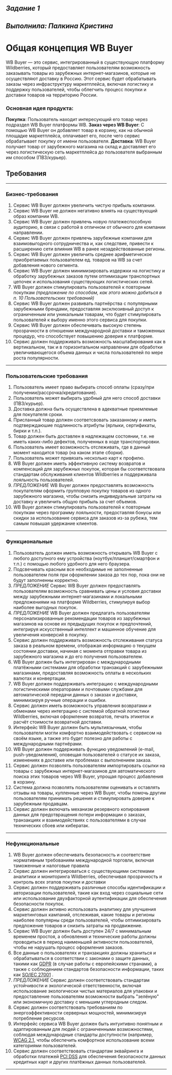 ## _Задание 1_
## _Выполнила: Палкина Кристина_


# **Общая концепция WB Buyer**
WB Buyer — это сервис, интегрированный в существующую платформу Wildberries, который предоставляет пользователям возможность заказывать товары из зарубежных интернет-магазинов, которые не осуществляют доставку в Россию. Этот сервис будет обрабатывать заказы через инфраструктуру маркетплейса, включая логистику и поддержку пользователей, чтобы облегчить процесс покупки и доставки товаров на территорию России.

### Основная идея продукта:
**Покупка**: Пользователь находит интересующий его товар через подраздел WB Buyer платформы WB.
**Заказ через WB Buyer**: С помощью WB Buyer он добавляет товар в корзину, как на обычной площадке маркетплейса, оплачивает его, после чего сервис обрабатывает покупку от имени пользователя.
**Доставка**: WB Buyer получает товар от зарубежного магазина на склад и доставляет его через логистическую сеть маркетплейса до пользователя выбранным им способом (ПВЗ/курьер).


## __Требования__
---
### __Бизнес-требования__
1. Сервис WB Buyer должен увеличить чистую прибыль компании.
2. Сервис WB Buyer не должен негативно влиять на существующий образ компании WB.
3. Сервис WB Buyer должен привлечь новую платежеспособную аудиторию, в связи с работой в отличном от обычного для компании направлении.
4. Сервис WB Buyer должен привлечь зарубежные компании для взаимовыгодного сотрудничества и, как следствие, привести к расширению сети влияния WB в ранее незадействованные регионы.
5. Сервис WB Buyer должен увеличить среднее арифметическое приобретаемых пользователем ед. товаров на WB за счет добавления нового сегмента.
6. Сервис WB Buyer должен минимизировать издержки на логистику и обработку зарубежных заказов путем оптимизации транспортных цепочек и использования существующих логистических сетей.
7. WB Buyer должен стимулировать пользователей к повторным покупкам *(предложение по способам, как этого можно добиться в п. 10 Пользовательских требований)*
8. Сервис WB Buyer должен развивать партнёрства с популярными зарубежными брендами, предоставляя эксклюзивный доступ к ограниченным или уникальным товарам, что будет стимулировать пользователей к выбору именно этого сервиса для покупки.
9. Сервис WB Buyer должен обеспечивать высокую степень прозрачности в отношении международной доставки и таможенных процедур, что способствует повышению доверия к платформе.
10. Сервис должен поддерживать возможность масштабирования как в вертикальном, так и в горизонтальном направлении для обработки увеличивающегося объема данных и числа пользователей по мере роста популярности.
---
### __Пользовательские требования__
1. Пользователь имеет право выбирать способ оплаты (сразу/при получении/рассрочка/кредитование).
2. Пользователь может выбирать удобный для него способ доставки (ПВЗ/курьер).
3. Доставка должна быть осуществлена в адекватные приемлемые для покупателя сроки.
4. Присланный товар должен соответсвовать заказанному и иметь подтверждаюшие подлинность атрибуты (ярлыки, сертификаты, бирки и т.п.).
5. Товар должен быть доставлен в надлежащем состоянии, т.е. не иметь каких-либо дефектов, полученных в ходе транспортировки.
6. Пользователь имеет возможность отслеживать, где в данный момент находится товар (на каком этапе сборки).
7. Пользователь может привязать несколько карт к профилю.
8. WB Buyer должен иметь эффективную систему возвратов и компенсаций для зарубежных покупок, которая бы соответствовала стандартам обслуживания клиентов Wildberries и поддерживала лояльность пользователей.
9. *ПРЕДЛОЖЕНИЕ* WB Buyer должен предоставлять возможность покупателям оформить групповую покупку товаров из одного зарубежного магазина, чтобы снизить индивидуальные затраты на доставку и увеличить общую прибыль за счет объемов.
10. WB Buyer должен стимулировать пользователей к повторным покупкам через программу лояльности, предоставляя бонусы или скидки за использование сервиса для заказов из-за рубежа, тем самым повышая удержание клиентов.
---
### __Функциональные__
1. Пользователь должен иметь возможность открывать WB Buyer с любого доступного ему устройства (ноутбук/планшет/смартфон и т.п.) с помощью любого удобного для него браузера.
2. Подсвечивать красным все необходимые не заполненные пользователем поля при оформлении заказа до тех пор, пока они не будут заполненны корректно.
3. *ПРЕДЛОЖЕНИЕ* Сервис WB Buyer должен предоставлять пользователям возможность сравнивать цены и условия доставки между зарубежными интернет-магазинами и локальными предложениями на платформе Wildberries, стимулируя выбор наиболее выгодных покупок. 
4. *ПРЕДЛОЖЕНИЕ* WB Buyer должен предлагать пользователям персонализированные рекомендации товаров из зарубежных магазинов на основе их предыдущих покупок и предпочтений, интегрируя искусственный интеллект и машинное обучение для увеличения конверсий в покупку.
5. Сервис должен поддерживать возможность отслеживания статуса заказа в реальном времени, отображая информацию о текущем состоянии доставки, начиная с момента отправки товара из зарубежного магазина и до его получения пользователем.
6. WB Buyer должен быть интегрирован с международными платёжными системами для обработки транзакций с зарубежными магазинами, предоставляя возможность оплаты в нескольких валютах и конвертации.
7. WB Buyer должен поддерживать интеграцию с международными логистическими операторами и почтовыми службами для автоматической передачи данных о заказах и доставки, минимизируя ручные операции и ошибки.
8. Сервис должен иметь возможность управления возвратами и обменами через интеграцию с системой обратной логистики Wildberries, включая оформление возвратов, печать этикеток и расчёт стоимости возвратной доставки.
9. Интерфейс WB Buyer должен быть мультиязычным, чтобы пользователи могли комфортно взаимодействовать с сервисом на своём языке, а также это будет полезно для работы с международными партнёрами.
10. WB Buyer должен поддерживать функцию уведомлений (e-mail, push-уведомления), оповещая пользователей о статусе их заказа, изменениях в доставке или проблемах с выполнением заказа.
11. Сервис должен позволять пользователям импортировать ссылки на товары с зарубежных интернет-магазинов для автоматического поиска этих товаров через WB Buyer, упрощая процесс добавления в корзину.
12. Система должна позволять пользователям оценивать и оставлять отзывы на товары, купленные через WB Buyer, чтобы помочь другим пользователям принимать решения и стимулировать доверие к зарубежным продавцам.
13. Сервис должен включать механизм резервного копирования данных для предотвращения потери информации о заказах, транзакциях и взаимодействиях с пользователями в случае технических сбоев или кибератак.
---
### __Нефункциональные__
1. WB Buyer должен обеспечивать безопасность и соответствие нормативным требованиям международной торговли, включая таможенные и налоговые правила
2. Сервис должен интегрироваться с существующими системами аналитики и мониторинга Wildberries, обеспечивая прозрачность и контроль всех этапов покупки и доставки
3. Сервис должен поддерживать различные способы идентификации и авторизации пользователей, такие как вход через социальные сети или использование двухфакторной аутентификации для обеспечения безопасности покупок.
4. Сервис должен активно использовать аналитику для улучшения маркетинговых кампаний, отслеживая, какие товары и регионы наиболее популярны среди пользователей, чтобы оптимизировать предложение товаров и снизить затраты на продвижение.
5. Сервис WB Buyer должен быть доступен 24/7 с минимальным временем простоя, а обновления и технические работы должны проводиться в период наименьшей активности пользователей, чтобы не нарушать процесс оформления заказов.
6. Все данные о пользователях и транзакциях должны храниться и обрабатываться в соответствии с законами о защите данных, такими как [GDPR](https://ogdpr.eu/ru) (в случае работы с европейскими странами), а также с соблюдением стандартов безопасности информации, таких как  [SO/IEC 27001](https://learn.microsoft.com/ru-ru/compliance/regulatory/offering-iso-27001)
.
7. *ПРЕДЛОЖЕНИЕ* Сервис должен соответствовать стандартам устойчивости и экологической ответственности, включая использование экологически чистых материалов для упаковки и предоставление пользователям возможности выбрать "зелёную" или экономичную доставку с меньшим углеродным следом.
8. Сервис должен соответствовать требованиям по энергоэффективности серверных мощностей, минимизируя потребление ресурсов.
9. Интерфейс сервиса WB Buyer должен быть интуитивно понятным и адаптированным для людей с ограниченными возможностями, соблюдая международные стандарты доступности (например, [WCAG 2.1](https://www.google.com](https://www.w3.org/TR/WCAG21/)
), чтобы обеспечить комфортное использование всеми категориями пользователей.
10. Сервис должен соответствовать стандартам эквайринга и обработки платежей [PCI DSS]([https://www.google.com](https://habr.com/ru/companies/payonline/articles/303330/))
 для обеспечения безопасности данных кредитных карт и других платёжных данных пользователей.
---
